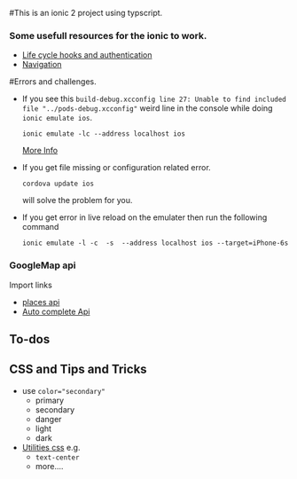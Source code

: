 #This is an ionic 2 project using typscript.
### Some usefull resources for the ionic to work.

- [Life cycle hooks and authentication](https://ionicframework.com/docs/v2/api/navigation/NavController/)
- [Navigation](https://webcake.co/exploring-nav-hierarchy-in-the-ionic-2-tabs-page/)


#Errors and challenges.
- If you see this `build-debug.xcconfig line 27: Unable to find included file "../pods-debug.xcconfig"` 
weird line in the console while doing `ionic emulate ios`.

  ```
  ionic emulate -lc --address localhost ios
  ```
  [More Info](https://github.com/driftyco/ionic-cli/issues/605#issuecomment-147834095)

- If you get file missing or configuration related error. 
  ```
  cordova update ios
  ```
  will solve the problem for you.

- If you get error in live reload on the emulater then run the following command
  
  `ionic emulate -l -c  -s  --address localhost ios --target=iPhone-6s`
  

### GoogleMap api
  Import links 
- [places api](https://github.com/SebastianM/angular2-google-maps/issues/431)
- [Auto complete Api](https://developers.google.com/maps/documentation/javascript/examples/places-autocomplete)


## To-dos







## CSS and Tips and Tricks

- use `color="secondary"`
    - primary
    - secondary
    - danger
    - light
    - dark
- [Utilities css](http://ionicframework.com/docs/v2/theming/css-utilities/)
e.g.
    - `text-center`
    - more....

